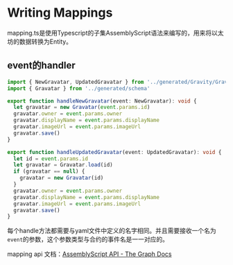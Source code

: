 # Writing Mappings
mapping.ts是使用Typescript的子集AssemblyScript语法来编写的，用来将以太坊的数据转换为Entity。
## event的handler
```ts
import { NewGravatar, UpdatedGravatar } from '../generated/Gravity/Gravity'
import { Gravatar } from '../generated/schema'

export function handleNewGravatar(event: NewGravatar): void {
  let gravatar = new Gravatar(event.params.id)
  gravatar.owner = event.params.owner
  gravatar.displayName = event.params.displayName
  gravatar.imageUrl = event.params.imageUrl
  gravatar.save()
}

export function handleUpdatedGravatar(event: UpdatedGravatar): void {
  let id = event.params.id
  let gravatar = Gravatar.load(id)
  if (gravatar == null) {
    gravatar = new Gravatar(id)
  }
  gravatar.owner = event.params.owner
  gravatar.displayName = event.params.displayName
  gravatar.imageUrl = event.params.imageUrl
  gravatar.save()
}
```
每个handle方法都需要与yaml文件中定义的名字相同。并且需要接收一个名为`event`的参数，这个参数类型与合约的事件名是一一对应的。


mapping api 文档：[AssemblyScript API - The Graph Docs](https://thegraph.com/docs/en/developing/assemblyscript-api/)

